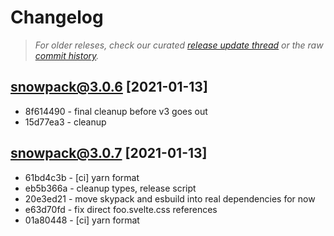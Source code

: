 # Changelog

> _For older releses, check our curated [release update thread](https://github.com/snowpackjs/snowpack/discussions/1183) or the raw [commit history](https://github.com/snowpackjs/snowpack/commits/main/snowpack)._

## snowpack@3.0.6 [2021-01-13]

- 8f614490 - final cleanup before v3 goes out
- 15d77ea3 - cleanup


## snowpack@3.0.7 [2021-01-13]

* 61bd4c3b - [ci] yarn format 
* eb5b366a - cleanup types, release script 
* 20e3ed21 - move skypack and esbuild into real dependencies for now 
* e63d70fd - fix direct foo.svelte.css references 
* 01a80448 - [ci] yarn format 